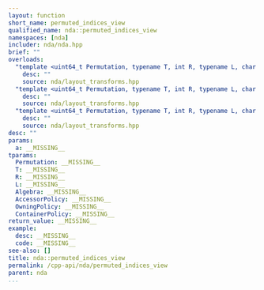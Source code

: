 ```yaml
---
layout: function
short_name: permuted_indices_view
qualified_name: nda::permuted_indices_view
namespaces: [nda]
includer: nda/nda.hpp
brief: ""
overloads:
  "template <uint64_t Permutation, typename T, int R, typename L, char Algebra, typename AccessorPolicy, typename OwningPolicy> \n\nauto permuted_indices_view(basic_array_view<T, R, L, Algebra, AccessorPolicy, OwningPolicy> a)":
    desc: ""
    source: nda/layout_transforms.hpp
  "template <uint64_t Permutation, typename T, int R, typename L, char Algebra, typename ContainerPolicy> \n\nauto permuted_indices_view(const basic_array<T, R, L, Algebra, ContainerPolicy> & a)":
    desc: ""
    source: nda/layout_transforms.hpp
  "template <uint64_t Permutation, typename T, int R, typename L, char Algebra, typename ContainerPolicy> \n\nauto permuted_indices_view(basic_array<T, R, L, Algebra, ContainerPolicy> & a)":
    desc: ""
    source: nda/layout_transforms.hpp
desc: ""
params:
  a: __MISSING__
tparams:
  Permutation: __MISSING__
  T: __MISSING__
  R: __MISSING__
  L: __MISSING__
  Algebra: __MISSING__
  AccessorPolicy: __MISSING__
  OwningPolicy: __MISSING__
  ContainerPolicy: __MISSING__
return_value: __MISSING__
example:
  desc: __MISSING__
  code: __MISSING__
see-also: []
title: nda::permuted_indices_view
permalink: /cpp-api/nda/permuted_indices_view
parent: nda
...
```


